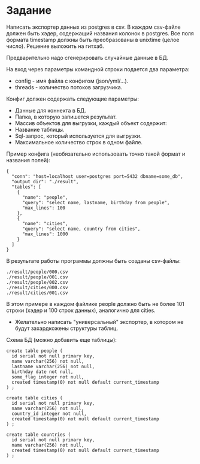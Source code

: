 # Задание

Написать экспортер данных из postgres в csv. В каждом csv-файле должен быть хэдер, содержащий названия колонок в postgres. Все поля формата timestamp должны быть преобразованы в unixtime (целое число). Решение выложить на гитхаб.

Предварительно надо сгенерировать случайные данные в БД.

На вход через параметры командной строки подается два параметра:
- config - имя файла с конфигом (json/yml/...).
- threads - количество потоков загрузчика.

Конфиг должен содержать следующие параметры:
- Данные для коннекта в БД.
- Папка, в которую запишется результат.
- Массив объектов для выгрузки, каждый объект содержит:
- Название таблицы.
- Sql-запрос, который используется для выгрузки.
- Максимальное количество строк в одном файле.

Пример конфига (необязательно использовать точно такой формат и названия полей):

```
{
  "conn": "host=localhost user=postgres port=5432 dbname=some_db",
  "output_dir": "./result",
  "tables": [
    {
      "name": "people",
      "query": "select name, lastname, birthday from people",
      "max_lines": 100
    },
    {
      "name": "cities",
      "query": "select name, country from cities",
      "max_lines": 1000
    }
  ]
}
```

В результате работы программы должны быть созданы csv-файлы:

```
./result/people/000.csv
./result/people/001.csv
./result/people/002.csv
./result/cities/000.csv
./result/cities/001.csv
```

В этом примере в каждом файлике people должно быть не более 101 строки (хэдер и 100 строк данных), аналогично для cities.

* Желательно написать "универсальный" экспортер, в котором не будут захардкожены структуры таблиц.


Схема БД (можно добавить еще таблицы):
```
create table people (
  id serial not null primary key,
  name varchar(256) not null,
  lastname varchar(256) not null,
  birthday date not null,
  some_flag integer not null,
  created timestamp(0) not null default current_timestamp
) ;

create table cities (
  id serial not null primary key,
  name varchar(256) not null,
  country_id integer not null,
  created timestamp(0) not null default current_timestamp
) ;

create table countries (
  id serial not null primary key,
  name varchar(256) not null,
  created timestamp(0) not null default current_timestamp
) ;
```
